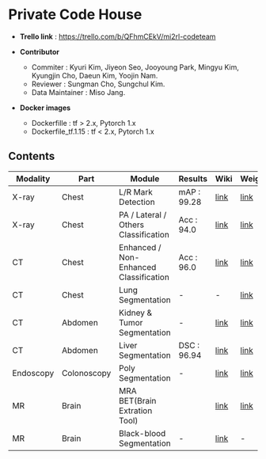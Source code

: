 # Private Code House

* **Trello link** : https://trello.com/b/QFhmCEkV/mi2rl-codeteam
* **Contributor** 
  * Commiter : Kyuri Kim, Jiyeon Seo, Jooyoung Park, Mingyu Kim, Kyungjin Cho, Daeun Kim, Yoojin Nam.
  * Reviewer : Sungman Cho, Sungchul Kim.
  * Data Maintainer : Miso Jang.
    <br>
  
* **Docker images**
  * Dockerfille : tf > 2.x, Pytorch 1.x
  * Dockerfile_tf.1.15 : tf < 2.x, Pytorch 1.x
    <br>

## Contents

| Modality | Part        | Module                                 | Results   | Wiki                                                         | Weights                                                      | Framework |
| -------- | ----------- | -------------------------------------- | --------- | ------------------------------------------------------------ | ------------------------------------------------------------ | --------- |
| X-ray    | Chest       | L/R Mark Detection                     | mAP : 99.28 | [link](https://github.com/mi2rl/private-code-house/tree/master/medimodule/Chest) | [link](https://drive.google.com/file/d/1WbZbDYDx7KxqhufiXh1u54q0DjZbYuew/view?usp=sharing) | TF <1.15  |
| X-ray    | Chest       | PA / Lateral / Others Classification   | Acc : 94.0 | [link](https://github.com/mi2rl/private-code-house/tree/master/medimodule/Chest) | [link](https://drive.google.com/file/d/1iCa-iwrek-efn_zSmFNrxdP5q_UOYuoK/view?usp=sharing) | Keras     |
| CT       | Chest       | Enhanced / Non-Enhanced Classification | Acc : 96.0 | [link](https://github.com/mi2rl/private-code-house/tree/master/medimodule/Chest) | [link](https://drive.google.com/file/d/15S494ac3pUJSD6vEMJlSRi0Y42iM2OoG/view?usp=sharing) | Keras     |
| CT       | Chest    | Lung Segmentation                      | -         | -                                                            | [link](https://drive.google.com/file/d/1UJ5FEZbBtn85b5hY04Ipb8eZvGkn-h8D/view?usp=sharing) | TF 2.x    |
| CT       | Abdomen | Kidney & Tumor Segmentation            | -         | [link](https://github.com/mi2rl/private-code-house/tree/master/medimodule/Kidney) | [link](https://drive.google.com/drive/folders/1lsMegnl5AeS90M7n1e-QYgYpr7vX-4yP?usp=sharing) | TF 2.x    |
| CT       | Abdomen | Liver Segmentation                     | DSC : 96.94 | [link](https://github.com/mi2rl/private-code-house/tree/master/medimodule/Liver) | [link](https://drive.google.com/file/d/1oaURDlhh4K7S39XjxnaZShyLeUqvtbLC/view?usp=sharing) | TF 2.x    |
| Endoscopy | Colonoscopy | Poly Segmentation                      | -         | [link](https://github.com/mi2rl/private-code-house/tree/master/medimodule/Endoscopy) | [link](https://drive.google.com/file/d/1pwePgaYsDCAeNhHXvDgehP-4chQsAGtc/view?usp=sharing) | Pytorch   |
| MR       | Brain       | MRA BET(Brain Extration Tool)          |           | [link](https://github.com/mi2rl/private-code-house/tree/master/medimodule/Brain) | [link](https://drive.google.com/file/d/1XhJr6btvZXjcIV3d8A2_13781oNKaq6h/view?usp=sharing) | Pytorch   |
| MR       | Brain       | Black-blood Segmentation               | -         | [link](https://github.com/mi2rl/private-code-house/tree/master/medimodule/Brain) | -                                                            | TF 2.x    |


